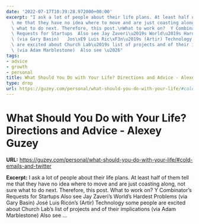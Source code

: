 ```yaml
---
date: '2022-07-17T10:39:28.972000+00:00'
excerpt: "I ask a lot of people about their life plans. At least half of them tell\
  \ me that they have no idea where to move and are just coasting along, not sure\
  \ what to do next. Therefore, this post.\nWhat to work on?  Y Combinator\u2019s\
  \ Requests for Startups  Also see Jay Zaveri\u2019s World\u2019s Hardest Problems\
  \ (via Gary Basin)   Jos\xE9 Luis Ric\xF3n\u2019s (Artir) Technology some people\
  \ are excited about Church Lab\u2019s list of projects and of their implications\
  \ (via Adam Marblestone)  Also see \u2026"
tags:
- advice
- growth
- personal
title: What Should You Do with Your Life? Directions and Advice - Alexey Guzey
type: drop
url: https://guzey.com/personal/what-should-you-do-with-your-life/#cold-emails-and-twitter
---
```


# What Should You Do with Your Life? Directions and Advice - Alexey Guzey

**URL:** https://guzey.com/personal/what-should-you-do-with-your-life/#cold-emails-and-twitter

**Excerpt:** I ask a lot of people about their life plans. At least half of them tell me that they have no idea where to move and are just coasting along, not sure what to do next. Therefore, this post.
What to work on?  Y Combinator’s Requests for Startups  Also see Jay Zaveri’s World’s Hardest Problems (via Gary Basin)   José Luis Ricón’s (Artir) Technology some people are excited about Church Lab’s list of projects and of their implications (via Adam Marblestone)  Also see …
